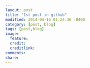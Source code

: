```yaml
---
layout: post
title: "1st post in github"
modified: 2014-04-16 01:24:36 -0400
category: [post, blog]
tags: [post,blog]
image:
  feature: 
  credit: 
  creditlink: 
comments: 
share: 
---
```

